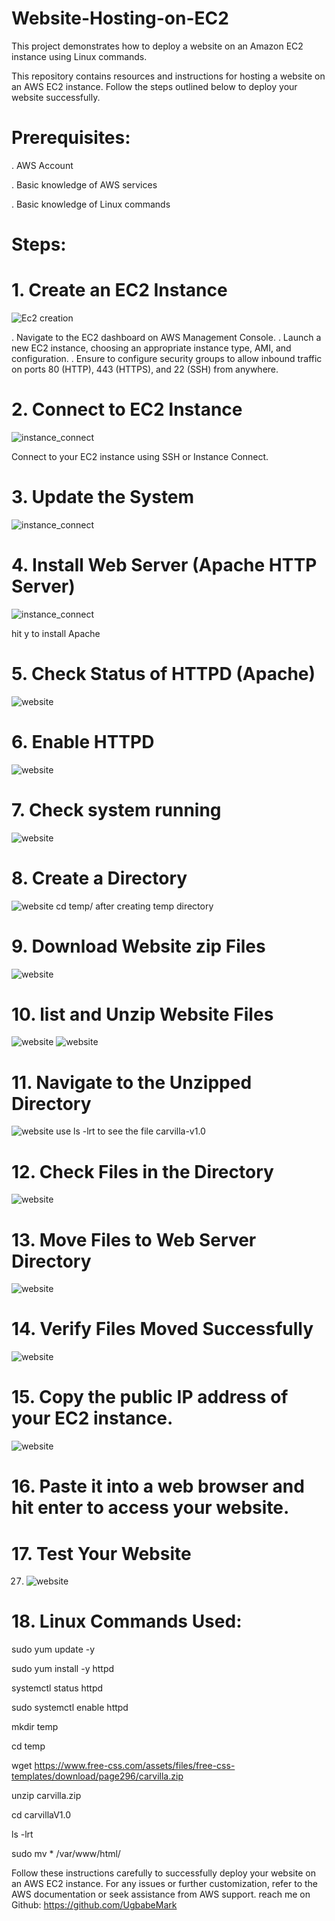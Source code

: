 # Website-Hosting-on-EC2

This project demonstrates how to deploy a website on an Amazon EC2 instance using Linux commands.

This repository contains resources and instructions for hosting a website on an AWS EC2 instance. Follow the steps outlined below to deploy your website successfully.

# Prerequisites:

. AWS Account

. Basic knowledge of AWS services

. Basic knowledge of Linux commands

# Steps:

# 1. Create an EC2 Instance

![Ec2 creation](EC2.png)

. Navigate to the EC2 dashboard on AWS Management Console.
. Launch a new EC2 instance, choosing an appropriate instance type, AMI, and configuration.
. Ensure to configure security groups to allow inbound traffic on ports 80 (HTTP), 443 (HTTPS), and 22 (SSH) from anywhere.

# 2. Connect to EC2 Instance

![instance_connect](Instance_connect.png)


Connect to your EC2 instance using SSH or Instance Connect.

# 3. Update the System

![instance_connect](Update_system.png)


# 4. Install Web Server (Apache HTTP Server)
![instance_connect](Install_webserver.png)

hit y to install Apache


# 5. Check Status of HTTPD (Apache)

![website](httpd_statuscheck.png)

# 6. Enable HTTPD

![website](httpd_enable.png)

# 7. Check system running

![website](systemccheck_running.png)


# 8. Create a Directory

![website](Create_directory.png)
 cd temp/ after creating temp directory

# 9. Download Website zip Files

 ![website](download_websitesip.png)

 
# 10. list and Unzip Website Files

 ![website](list_directory.png)
 ![website](Unzip_website.png)


# 11. Navigate to the Unzipped Directory

![website](Unzippedfile.png)
use ls -lrt to see the file carvilla-v1.0



# 12. Check Files in the Directory

![website](check_directory.png)


# 13. Move Files to Web Server Directory

 ![website](move_directory_files.png)
 

# 14. Verify Files Moved Successfully

 ![website](verify_moved.png)
 
 
# 15. Copy the public IP address of your EC2 instance.

 ![website](copy_publicip.png)

# 16. Paste it into a web browser and hit enter to access your website.

# 17. Test Your Website

27. ![website](Test_website.png)

# 18. Linux Commands Used:

sudo yum update -y

sudo yum install -y httpd

systemctl status httpd

sudo systemctl enable httpd

mkdir temp

cd temp

wget https://www.free-css.com/assets/files/free-css-templates/download/page296/carvilla.zip

unzip carvilla.zip

cd carvillaV1.0

ls -lrt

sudo mv * /var/www/html/


Follow these instructions carefully to successfully deploy your website on an AWS EC2 instance. For any issues or further customization, refer to the AWS documentation or seek assistance from AWS support. reach me on Github: https://github.com/UgbabeMark


   
